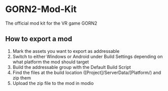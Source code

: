 # GORN2-Mod-Kit
The official mod kit for the VR game GORN2

## How to export a mod
1. Mark the assets you want to export as addressable
2. Switch to either Windows or Android under Build Settings depending on what platform the mod should target
3. Build the addressable group with the Default Build Script
4. Find the files at the build location ([Project]/ServerData/[Platform/) and zip them
5. Upload the zip file to the mod in modio
